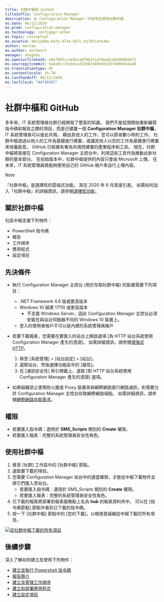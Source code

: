 ```yaml
---
title: 社群中樞和 GitHub
titleSuffix: Configuration Manager
description: 在 Configuration Manager 中啟用並使用社群中樞
ms.date: 06/12/2020
ms.prod: configuration-manager
ms.technology: configmgr-other
ms.topic: conceptual
ms.assetid: 88cead9a-64fe-471e-b57c-81707cefe46c
author: mestew
ms.author: mstewart
manager: dougeby
ms.openlocfilehash: e0ef065cce691ce6f0b251d70ea8c4bd08904071
ms.sourcegitcommit: 9a8a9cc7dcb6ca333b87e89e6b325f40864e4ad8
ms.translationtype: HT
ms.contentlocale: zh-TW
ms.lasthandoff: 06/12/2020
ms.locfileid: "84740787"
---
```

# <a name="community-hub-and-github"></a>社群中樞和 GitHub
<!--3555935, 3555936-->

多年來，IT 系統管理員社群已經開發了豐富的知識。 我們不是從頭開始重新編寫指令碼和報告之類的項目，而是已建置一個 **Configuration Manager 社群中樞**，IT 系統管理員可以彼此共用。 藉由其他人的工作，您可以節省數小時的工作。 社群中樞透過以他人的工作為基礎進行建置，或讓其他人以您的工作為基礎進行建置來培養創意。 GitHub 已經擁有專為共用而建置的產業程序和工具。 現在，社群中樞將直接在 Configuration Manager 主控台中，利用這些工具作為推動此新社群的基本部分。 在初始版本中，社群中樞提供的內容只會由 Microsoft 上傳。 在未來，IT 系統管理員將能夠使用自己的 GitHub 帳戶來自行上傳內容。

> [!Note]  
> 「社群中樞」是選擇性的雲端式功能。 其在 2020 年 6 月首度引進。 如需如何加入「社群中樞」的詳細資訊，請參閱[選擇性功能](install-in-console-updates.md#bkmk_options)。

## <a name="about-community-hub"></a>關於社群中樞

社區中樞支援下列物件：
- PowerShell 指令碼
- 報告
- 工作順序
- 應用程式
- 設定項目  

## <a name="prerequisites"></a>先決條件

- 執行 Configuration Manager 主控台 (用於存取社群中樞) 的裝置需要下列項目：
   - .NET Framework 4.6 版或更高版本
   - Windows 10 組建 17110 或更高版本
      - 不支援 Windows Server，因此 Configuration Manager 主控台必須安裝在與站台伺服器不同的 Windows 10 裝置上。
   - 登入的使用者帳戶不可以是內建的系統管理員帳戶

- 若要下載報表，您需要在要匯入的站台上開啟選項 [為 HTTP 站台系統使用 Configuration Manager 產生的憑證]。 如需詳細資訊，請參閱[增強式 HTTP](/sccm/core/plan-design/hierarchy/enhanced-http)。
   1. 移至 [系統管理] > [站台設定] > [站台]。
   1. 選取站台，然後選擇功能區中的 [屬性]。
   1. 在 [通訊安全性] 索引標籤上，選取 [對 HTTP 站台系統使用 Configuration Manager 產生的憑證] 選項。

- 如果組織禁止使用防火牆或 Proxy 裝置來與網際網路進行網路通訊，則需要允許 Configuration Manager 主控台存取網際網路端點。 如需詳細資訊，請參閱[網際網路存取需求](../../plan-design/network/internet-endpoints.md#community-hub)。

## <a name="permissions"></a>權限

- 若要匯入指令碼：適用於 **SMS_Scripts** 類別的 **Create** 權限。
- 若要匯入報表：完整的系統管理員安全性角色。


## <a name="use-the-community-hub"></a>使用社群中樞

1. 移至 [社群] 工作區中的 [社群中樞] 節點。
1. 選取要下載的項目。
1. 您需要 Configuration Manager 站台中的適當權限，才能從中樞下載物件並將它們匯入至站台。
    - 若要匯入指令碼：適用於 SMS_Scripts 類別的 **Create** 權限。
    - 若要匯入報表：完整的系統管理員安全性角色。
1. 已下載的報表將部署到報表服務點上名為 **hub** 的報表資料夾中。 可以在 [指令碼節點] 節點中看到已下載的指令碼。
1. 按一下 [社群中樞] 節點中的 [您的下載]，以檢視貴組織從中樞下載的所有項目。

[![從社群中樞下載的所有項目](./media/3555935-community-hub-downloads.png)](./media/3555935-community-hub-downloads.png#lightbox)


## <a name="next-steps"></a>後續步驟

深入了解如何建立及使用下列物件：

- [建立並執行 Powershell 指令碼](../../../apps/deploy-use/create-deploy-scripts.md)
- [報告簡介](introduction-to-reporting.md)
- [建立及管理工作順序](../../../osd/deploy-use/manage-task-sequences-to-automate-tasks.md)
- [建立和部署應用程式](../../../apps/get-started/create-and-deploy-an-application.md)
- [建立設定項目](../../../compliance/deploy-use/create-configuration-items.md)